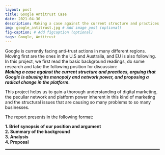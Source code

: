 ```yaml
---
layout: post
title: Google Antitrust Case
date: 2021-04-30
description: Making a case against the current structure and practices, arguing that Google is abusing its monopoly and network power, and proposing a radical change in the platform
img: google_antitrust.jpg # Add image post (optional)
fig-caption: # Add figcaption (optional)
tags: Google, Antitrust
---
```


Google is currently facing anti-trust actions in many different regions. Moving first are the ones in the U.S and Australia, and EU is also following. In this project, we first read the basic background readings, do some research and take the following position for discussion:  
**_Making a case against the current structure and practices, arguing that Google is abusing its monopoly and network power, and proposing a radical change in the platform._**  

This project helps us to gain a thorough understanding of digital marketing, the peculiar network and platform power inherent in this kind of marketing and the structural issues that are causing so many problems to so many businesses.  

The report presents in the following format:  

**1. Brief synopsis of our position and argument**  
**2. Summary of the background**  
**3. Analysis**  
**4. Proposal**  

<hr style="border:1.5px solid gray">




